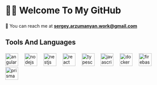 <h1 align="left">👋🏽 Welcome To My GitHub</h1>

###

📧 You can reach me at **sergey.arzumanyan.work@gmail.com**

###

<h2 align="left">Tools And Languages</h2>

###

<div align="left">
    <img src="https://skillicons.dev/icons?i=angular" height="40" alt="angularjs logo"  />
  <img width="12" />
    <img src="https://skillicons.dev/icons?i=nodejs" height="40" alt="nodejs logo"  />
  <img width="12" />
    <img src="https://skillicons.dev/icons?i=nestjs" height="40" alt="nestjs logo"  />
  <img width="12" />
    <img src="https://skillicons.dev/icons?i=react" height="40" alt="react logo"  />
  <img width="12" />
    <img src="https://skillicons.dev/icons?i=ts" height="40" alt="typescript logo"  />
  <img width="12" />
    <img src="https://skillicons.dev/icons?i=js" height="40" alt="javascript logo"  />
  <img width="12" />
    <img src="https://skillicons.dev/icons?i=docker" height="40" alt="docker logo"  />
  <img width="12" />
    <img src="https://skillicons.dev/icons?i=firebase" height="40" alt="firebase logo"  />
  <img width="12" />
    <img src="https://skillicons.dev/icons?i=prisma" height="40" alt="prisma logo"  />
</div>
</div>
